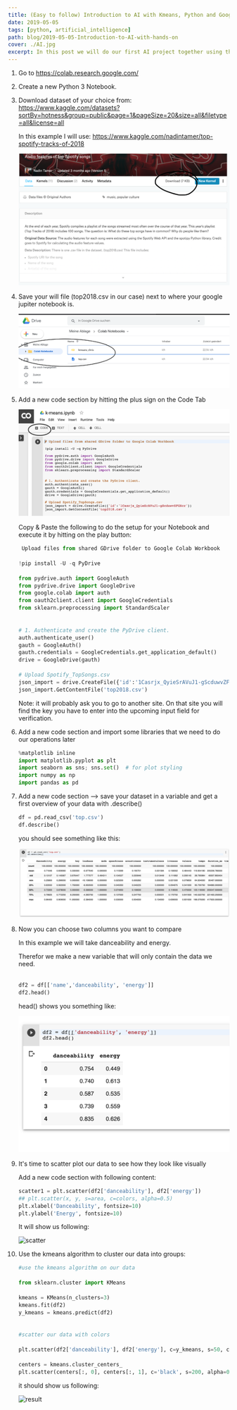 ```yaml
---
title: (Easy to follow) Introduction to AI with Kmeans, Python and Google Jupiter Notebook 
date: 2019-05-05
tags: [python, artificial_intelligence]
path: blog/2019-05-05-Introduction-to-AI-with-hands-on
cover: ./AI.jpg
excerpt: In this post we will do our first AI project together using the kmeans algorithm with Python to try finding clusters in our spotify data! (will come soon)
---
```


1. Go to https://colab.research.google.com/

2. Create a new Python 3 Notebook.

3. Download dataset of your choice from:
   https://www.kaggle.com/datasets?sortBy=hotness&group=public&page=1&pageSize=20&size=all&filetype=all&license=all

   In this example I will use:
   https://www.kaggle.com/nadintamer/top-spotify-tracks-of-2018
   
   ![download](./download_data_set.png)

  
4. Save your will file (top2018.csv in our case) next to where your google jupiter notebook is.

    ![top2018](./location_of_dataset.png)

    
5. Add a new code section by hitting the plus sign on the Code Tab

    ![add](./add_new_code_section.png)

    
    Copy & Paste the following to do the setup for your Notebook and execute it by hitting on the play button:
    
    ```Python
     Upload files from shared GDrive folder to Google Colab Workbook
    
    !pip install -U -q PyDrive
    
    from pydrive.auth import GoogleAuth
    from pydrive.drive import GoogleDrive
    from google.colab import auth
    from oauth2client.client import GoogleCredentials
    from sklearn.preprocessing import StandardScaler
    
    
    # 1. Authenticate and create the PyDrive client.
    auth.authenticate_user()
    gauth = GoogleAuth()
    gauth.credentials = GoogleCredentials.get_application_default()
    drive = GoogleDrive(gauth)
    
    # Upload Spotify_TopSongs.csv
    json_import = drive.CreateFile({'id':'1Casrjx_QyieSrAVuJ1-gScduwvZFGXcr'})
    json_import.GetContentFile('top2018.csv')
    ```
    
    Note: it will probably ask you to go to another site. On that site you will find the key you have to enter into the upcoming input field 
    for verification.
    
6. Add a new code section and import some libraries that we need to do our operations later
   
   ```Python
   %matplotlib inline
   import matplotlib.pyplot as plt
   import seaborn as sns; sns.set()  # for plot styling
   import numpy as np
   import pandas as pd
   ```
   
7. Add a new code section --> save your dataset in a variable and get a first overview of your data with .describe()

    ```Python
    df = pd.read_csv('top.csv')
    df.describe()
    ```
    
    you should see something like this:
    
    ![describe](./describe.png)
    
8. Now you can choose two columns you want to compare

    In this example we will take danceability and energy.
    
    Therefor we make a new variable that will only contain the data we need.
    
    
    ```Python
    
    df2 = df[['name','danceability', 'energy']]
    df2.head()
    
    ```
    
    head() shows you something like:
    
    ![head](./head.png)
    
9. It's time to scatter plot our data to see how they look like visually

    Add a new code section with following content:

    ```Python
    scatter1 = plt.scatter(df2['danceability'], df2['energy'])
    ## plt.scatter(x, y, s=area, c=colors, alpha=0.5)
    plt.xlabel('Danceability', fontsize=10)
    plt.ylabel('Energy', fontsize=10)
    ```
    
    It will show us following:
    
    ![scatter](./scatter.png "As we can see already just by eye is that the data cannot be easily clustered into groups.
                                  But nevertheless lets see what kind of clusters the kmeans algorithm will find for us :)")
    
     
10. Use the kmeans algorithm to cluster our data into groups:

    ```Python
    #use the kmeans algorithm on our data
    
    from sklearn.cluster import KMeans
    
    kmeans = KMeans(n_clusters=3)
    kmeans.fit(df2)
    y_kmeans = kmeans.predict(df2)
    
    
    #scatter our data with colors
    
    plt.scatter(df2['danceability'], df2['energy'], c=y_kmeans, s=50, cmap='viridis')
    
    centers = kmeans.cluster_centers_
    plt.scatter(centers[:, 0], centers[:, 1], c='black', s=200, alpha=0.5)
    ```
    
    it should show us following:
    
    ![result](./result.png "As we said before the data cannot be split into clusters (we told kmeans in this case to find 3 clusters)
                                but still you get an idea of how it might work. If you want you can try other datasets from Keggle and maybe you will find
                                data that can be clustered more easily.")
    
    


    
    
    
    
   

   

